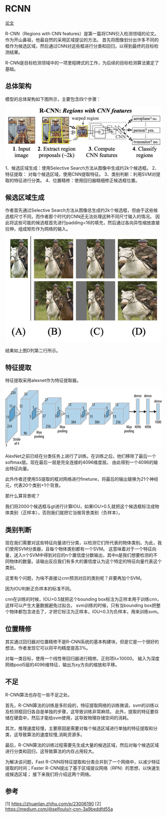 # RCNN

[论文](https://arxiv.org/pdf/1311.2524.pdf)

R-CNN（Regions with CNN features）是第一篇将CNN引入检测领域的论文。作为开山鼻祖，他最自然的采用区域提议的方法。
首先将图像划分出许多不同的框作为候选区域，然后通过CNN对这些框进行分类和回归，以得到最终的目标检测结果。

R-CNN是目标检测领域中的一项里程碑式的工作，为后续的目标检测算法奠定了基础。

## 总体架构

模型的总体架构如下图所示，主要包含四个步骤：

![](../img/05/02/RCNN.jpg)

1、候选区域生成：使用Selective Search方法从图像中生成约2k个候选框。
2、特征提取： 对每个候选区域，使用CNN提取特征。
3、类别判断：利用SVM对提取的特征进行分类。
4、位置精修：使用回归器精细修正候选框位置。

## 候选区域生成

作者首先通过Selective Search方法从图像总生成约2k个候选框，但由于这些候选框尺寸不同，而作者那个时代的CNN还无法处理这种不同尺寸输入的情况。
因此将这些可能的候选框首先进行padding=16的填充，然后通过各向异性缩放直接拉伸，组成矩形作为网络的输入。

![](../img/05/02/ssbox.jpg)

结果如上图D列第二行所示。

## 特征提取

特征提取采用alexnet作为特征提取器。

![](../img/05/02/alexnet.png)

AlexNet之前已经在分类任务上进行了训练。在训练之后，他们移除了最后一个softmax层。现在最后一层是完全连接的4096维度层。
由此得到一个4096的输出特征向量。

此外作者还使用SS提取的框对网络进行finetune，将最后的输出替换为21个神经元，代表20个类别+1个背景。

那什么算背景呢？

我们将2000个候选框与gt进行计算IOU，如果IOU>0.5,就把这个候选框标注成物体类别（正样本），否则我们就把它当做背景类别（负样本）。

## 类别判断

现在我们需要对这些特征向量进行分类，以检测它们所代表的物体类别。为此，我们使用SVM分类器，且每个物体类别都有一个SVM。
这意味着对于一个特征向量，送入n个SVM中得到对应的n个置信度分数输出，其中n是我们想要检测的不同物体的数量。该输出反应我们有多大的置信度认为这个特定的特征向量代表这个类别。

这里有个问题，为啥不直接让cnn预测对应的类别呢？非要再加个SVM。

因为IOU判断正负样本的标准不同。

cnn在训练的时候，IOU>0.5就把这个bounding box标注为正样本用于训练cnn，这样可以产生大量数据避免过拟合。
svm训练的时候，只有当bounding box把整个物体都包含进去了，才把它标注为正样本，IOU<0.3为负样本，用来训练svm。

## 位置精修

其实通过回归器对位置精修不是R-CNN系统的基本构建块，但是它是一个很好的想法，作者发现它可以将平均精度提高3%。

对每一类目标，使用一个线性脊回归器进行精修。正则项λ=10000。 输入为深度网络pool5层的4096维特征，输出为xy方向的缩放和平移。 


## 不足

R-CNN算法也存在一些不足之处。

首先，R-CNN算法的训练是多阶段的，特征提取网络的训练微调，svm的训练以及检测框回归各自是单独的步骤，这导致训练非常麻烦。
此外，提取的特征要存储在硬盘中，然后才能给svm使用，这导致物理存储空间的消耗。

其次，推理速度较慢，主要原因是需要对每个候选区域进行单独的特征提取和分类，这导致算法的速度较慢,消耗资源多。

最后，R-CNN算法的训练过程需要先生成大量的候选区域，然后对每个候选区域进行分类和回归，这导致算法的内存占用较大。

为解决该问题，Fast R-CNN将特征提取和分类合并到了一个网络中，以减少特征提取的时间；Faster R-CNN提出了基于区域提议网络（RPN）的思想，以快速生成候选区域；
接下来我们将介绍这两个网络。

## 参考
[1] https://zhuanlan.zhihu.com/p/23006190
[2] https://medium.com/@selfouly/r-cnn-3a9beddfd55a


